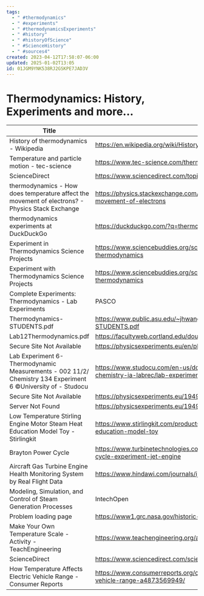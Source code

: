 ```yaml
---
tags:
  - " #thermodynamics"
  - " #experiments"
  - " #thermodynamicsExperiments"
  - " #history"
  - " #historyOfScience"
  - " #ScienceHistory"
  - " #sources4"
created: 2023-04-12T17:58:07-06:00
updated: 2025-01-02T13:05
id: 01JGM9YNK538RJ2GSKPE7JAD3V
---
```


# Thermodynamics: History, Experiments and more...

Title | Link
--- | ---
History of thermodynamics - Wikipedia | https://en.wikipedia.org/wiki/History_of_thermodynamics 
Temperature and particle motion - tec-science | https://www.tec-science.com/thermodynamics/temperature/temperature-and-particle-motion/ 
ScienceDirect | https://www.sciencedirect.com/topics/engineering/thermal-movement 
thermodynamics - How does temperature affect the movement of electrons? - Physics Stack Exchange | https://physics.stackexchange.com/questions/311965/how-does-temperature-affect-the-movement-of-electrons 
thermodynamics experiments at DuckDuckGo | https://duckduckgo.com/?q=thermodynamics+experiments&ia=web 
Experiment in Thermodynamics Science Projects | https://www.sciencebuddies.org/science-fair-projects/project-ideas/experiment-in-thermodynamics 
Experiment with Thermodynamics Science Projects | https://www.sciencebuddies.org/science-fair-projects/project-ideas/experiment-with-thermodynamics 
Complete Experiments: Thermodynamics - Lab Experiments | PASCO | https://www.pasco.com/resources/lab-experiments/collection/76 
Thermodynamics-STUDENTS.pdf | https://www.public.asu.edu/~jhwang43/CHM116Labs/LabManuals/Thermodynamics-STUDENTS.pdf 
Lab12Thermodynamics.pdf | https://facultyweb.cortland.edu/douglas.armstead/S18/intermediate/Lab12Thermodynamics.pdf 
Secure Site Not Available | https://physicsexperiments.eu/en/physics/thermodynamics 
Lab Experiment 6- Thermodynamic Measurements - 002 11/2/ Chemistry 134 Experiment 6 ©University of - Studocu | https://www.studocu.com/en-us/document/university-of-michigan-dearborn/general-chemistry-ia-labrec/lab-experiment-6-thermodynamic-measurements/11631978 
Secure Site Not Available | https://physicsexperiments.eu/1949/stirling-engine 
Server Not Found | https://physicsexperiments.eu/1949/stirling-engine 
Low Temperature Stirling Engine Motor Steam Heat Education Model Toy - Stirlingkit | https://www.stirlingkit.com/products/low-temperature-stirling-engine-motor-steam-heat-education-model-toy 
Brayton Power Cycle | https://www.turbinetechnologies.com/educational-lab-products/turbojet-engine-lab/brayton-cycle-experiment-jet-engine 
Aircraft Gas Turbine Engine Health Monitoring System by Real Flight Data | https://www.hindawi.com/journals/ijae/2018/9570873/ 
Modeling, Simulation, and Control of Steam Generation Processes | IntechOpen | https://www.intechopen.com/chapters/63638 
Problem loading page | https://www1.grc.nasa.gov/historic-facilities/special-projects-laboratory/materials-research/ 
Make Your Own Temperature Scale - Activity - TeachEngineering | https://www.teachengineering.org/activities/view/cub_energy2_lesson06_activity1 
ScienceDirect | https://www.sciencedirect.com/science/article/pii/S0196890415007141 
How Temperature Affects Electric Vehicle Range - Consumer Reports | https://www.consumerreports.org/cars/hybrids-evs/how-temperature-affects-electric-vehicle-range-a4873569949/ 


